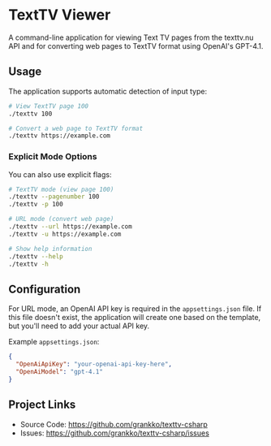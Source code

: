 # TextTV Viewer

A command-line application for viewing Text TV pages from the texttv.nu API and for converting web pages to TextTV format using OpenAI's GPT-4.1.

## Usage

The application supports automatic detection of input type:

```bash
# View TextTV page 100
./texttv 100

# Convert a web page to TextTV format
./texttv https://example.com
```

### Explicit Mode Options

You can also use explicit flags:

```bash
# TextTV mode (view page 100)
./texttv --pagenumber 100
./texttv -p 100

# URL mode (convert web page)
./texttv --url https://example.com
./texttv -u https://example.com

# Show help information
./texttv --help
./texttv -h
```

## Configuration

For URL mode, an OpenAI API key is required in the `appsettings.json` file. If this file doesn't exist, the application will create one based on the template, but you'll need to add your actual API key.

Example `appsettings.json`:
```json
{
  "OpenAiApiKey": "your-openai-api-key-here",
  "OpenAiModel": "gpt-4.1"
}
```

## Project Links

- Source Code: https://github.com/grankko/texttv-csharp
- Issues: https://github.com/grankko/texttv-csharp/issues
